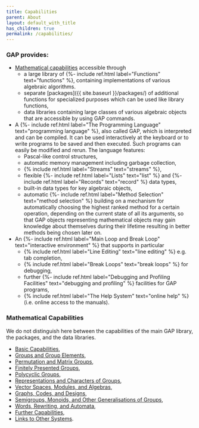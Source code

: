 ```yaml
---
title: Capabilities
parent: About
layout: default_with_title
has_children: true
permalink: /capabilities/
---
```


### GAP provides:

- [Mathematical capabilities](#mathematical-capabilities) accessible through
  - a large library of
      {%- include ref.html label="Functions" text="functions" %}, containing
      implementations of various algebraic algorithms.
  - separate [packages]({{ site.baseurl }}/packages/) of additional
      functions for specialized purposes which can be used like library
      functions,
  - data libraries containing large classes of various algebraic objects that are accessible by
      using GAP commands.
- A {%- include ref.html label="The Programming Language" text="programming language" %}, 
  also called GAP,
  which is interpreted and can be compiled. It can be used interactively
  at the keyboard or to write programs to be saved and then executed.
  Such programs can easily be modified and rerun. The language features:
  - Pascal-like control structures,
  - automatic memory management including garbage collection,
  - {% include ref.html label="Streams" text="streams" %},
  - flexible
      {%- include ref.html label="Lists" text="list" %} and
      {%- include ref.html label="Records" text="record" %} data types,
  - built-in data types for key algebraic objects,
  - automatic {%- include ref.html label="Method Selection" text="method selection" %} 
      building on  a mechanism for 
      automatically  choosing the highest ranked method for a certain 
      operation,  depending on the current state of all its arguments, 
      so that GAP objects representing mathematical objects may gain 
      knowledge about themselves during their lifetime  resulting in 
      better methods being chosen later on.
- An {%- include ref.html label="Main Loop and Break Loop" text="interactive environment" %} 
  that supports in particular 
  - {% include ref.html label="Line Editing" text="line editing" %}
      e.g. tab completion, 
  - {% include ref.html label="Break Loops" text="break loops" %}
      for debugging,
  - further {%- include ref.html label="Debugging and Profiling Facilities" text="debugging and profiling" %}
      facilities for GAP programs,
  - {% include ref.html label="The Help System" text="online help" %}
    (i.e. online access to the manuals).


<h3 id="mathematical-capabilities">Mathematical Capabilities</h3>

We do not distinguish here between
the capabilities of the main GAP library, the packages,
and the data libraries.
  - [Basic Capabilities](basic.html),
  - [Groups and Group Elements](groups.html),
  - [Permutation and Matrix Groups](permgroups.html),
  - [Finitely Presented Groups](fpgroups.html),
  - [Polycyclic Groups](polycyclic.html),
  - [Representations and Characters of Groups](representations.html),
  - [Vector Spaces, Modules, and Algebras](algebras.html),
  - [Graphs, Codes, and Designs](graphs.html),
  - [Semigroups, Monoids, and Other Generalisations of Groups](semigroups.html),
  - [Words, Rewriting, and Automata](words.html),
  - [Further Capabilities](further.html),
  - [Links to Other Systems](links.html).

